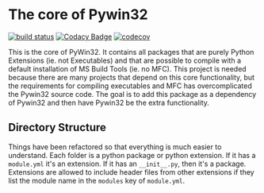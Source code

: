 # The core of Pywin32

[![build status][2]][3] [![Codacy Badge][8]][9] [![codecov][10]][11]


This is the core of PyWin32. It contains all packages that are purely
Python Extensions (ie. not Executables) and that are possible to compile
with a default installation of MS Build Tools (ie. no MFC). This project
is needed because there are many projects that depend on this core functionality,
but the requirements for compiling executables and MFC has overcomplicated
the Pywin32 source code. The goal is to add this package as a dependency 
of Pywin32 and then have Pywin32 be the extra functionality.

## Directory Structure

Things have been refactored so that everything is much easier to understand.
Each folder is a python package or python extension. If it has a `module.yml` 
it's an extension. If it has an `__init__.py`, then it's a package. Extensions
are allowed to include header files from other extensions if they list the 
module name in the `modules` key of `module.yml`. 

[2]: https://ci.appveyor.com/api/projects/status/github/pywin32/pypiwin32?branch=master&svg=true
[3]: https://ci.appveyor.com/project/pywin32/pypiwin32
[8]: https://api.codacy.com/project/badge/Grade/48214aa9e87d4994a41061b155a94e45
[9]: https://www.codacy.com/app/pywin32/pypiwin32?utm_source=github.com&amp;utm_medium=referral&amp;utm_content=pywin32/pypiwin32&amp;utm_campaign=Badge_Grade
[10]: https://codecov.io/gh/pywin32/pypiwin32/branch/master/graph/badge.svg
[11]: https://codecov.io/gh/pywin32/pypiwin32
